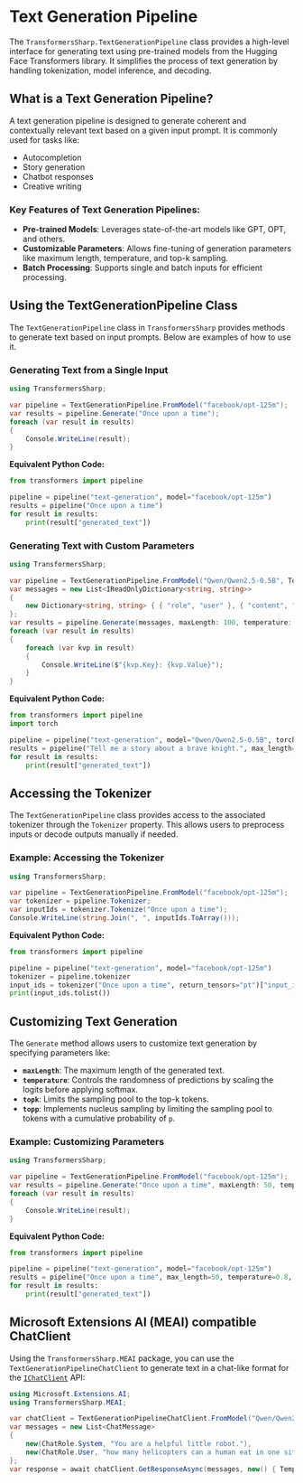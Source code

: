 # Text Generation Pipeline

The `TransformersSharp.TextGenerationPipeline` class provides a high-level interface for generating text using pre-trained models from the Hugging Face Transformers library. It simplifies the process of text generation by handling tokenization, model inference, and decoding.

## What is a Text Generation Pipeline?

A text generation pipeline is designed to generate coherent and contextually relevant text based on a given input prompt. It is commonly used for tasks like:

- Autocompletion
- Story generation
- Chatbot responses
- Creative writing

### Key Features of Text Generation Pipelines:

- **Pre-trained Models**: Leverages state-of-the-art models like GPT, OPT, and others.
- **Customizable Parameters**: Allows fine-tuning of generation parameters like maximum length, temperature, and top-k sampling.
- **Batch Processing**: Supports single and batch inputs for efficient processing.

## Using the TextGenerationPipeline Class

The `TextGenerationPipeline` class in `TransformersSharp` provides methods to generate text based on input prompts. Below are examples of how to use it.

### Generating Text from a Single Input

```csharp
using TransformersSharp;

var pipeline = TextGenerationPipeline.FromModel("facebook/opt-125m");
var results = pipeline.Generate("Once upon a time");
foreach (var result in results)
{
    Console.WriteLine(result);
}
```

**Equivalent Python Code:**

```python
from transformers import pipeline

pipeline = pipeline("text-generation", model="facebook/opt-125m")
results = pipeline("Once upon a time")
for result in results:
    print(result["generated_text"])
```

### Generating Text with Custom Parameters

```csharp
using TransformersSharp;

var pipeline = TextGenerationPipeline.FromModel("Qwen/Qwen2.5-0.5B", TorchDtype.BFloat16);
var messages = new List<IReadOnlyDictionary<string, string>>
{
    new Dictionary<string, string> { { "role", "user" }, { "content", "Tell me a story about a brave knight." } }
};
var results = pipeline.Generate(messages, maxLength: 100, temperature: 0.7);
foreach (var result in results)
{
    foreach (var kvp in result)
    {
        Console.WriteLine($"{kvp.Key}: {kvp.Value}");
    }
}
```

**Equivalent Python Code:**

```python
from transformers import pipeline
import torch

pipeline = pipeline("text-generation", model="Qwen/Qwen2.5-0.5B", torch_dtype=torch.bfloat16)
results = pipeline("Tell me a story about a brave knight.", max_length=100, temperature=0.7)
for result in results:
    print(result["generated_text"])
```

## Accessing the Tokenizer

The `TextGenerationPipeline` class provides access to the associated tokenizer through the `Tokenizer` property. This allows users to preprocess inputs or decode outputs manually if needed.

### Example: Accessing the Tokenizer

```csharp
using TransformersSharp;

var pipeline = TextGenerationPipeline.FromModel("facebook/opt-125m");
var tokenizer = pipeline.Tokenizer;
var inputIds = tokenizer.Tokenize("Once upon a time");
Console.WriteLine(string.Join(", ", inputIds.ToArray()));
```

**Equivalent Python Code:**

```python
from transformers import pipeline

pipeline = pipeline("text-generation", model="facebook/opt-125m")
tokenizer = pipeline.tokenizer
input_ids = tokenizer("Once upon a time", return_tensors="pt")["input_ids"]
print(input_ids.tolist())
```

## Customizing Text Generation

The `Generate` method allows users to customize text generation by specifying parameters like:

- **`maxLength`**: The maximum length of the generated text.
- **`temperature`**: Controls the randomness of predictions by scaling the logits before applying softmax.
- **`topk`**: Limits the sampling pool to the top-k tokens.
- **`topp`**: Implements nucleus sampling by limiting the sampling pool to tokens with a cumulative probability of `p`.

### Example: Customizing Parameters

```csharp
using TransformersSharp;

var pipeline = TextGenerationPipeline.FromModel("facebook/opt-125m");
var results = pipeline.Generate("Once upon a time", maxLength: 50, temperature: 0.8, topk: 40);
foreach (var result in results)
{
    Console.WriteLine(result);
}
```

**Equivalent Python Code:**

```python
from transformers import pipeline

pipeline = pipeline("text-generation", model="facebook/opt-125m")
results = pipeline("Once upon a time", max_length=50, temperature=0.8, top_k=40)
for result in results:
    print(result["generated_text"])
```

## Microsoft Extensions AI (MEAI) compatible ChatClient

Using the `TransformersSharp.MEAI` package, you can use the `TextGenerationPipelineChatClient` to generate text in a chat-like format for the [`IChatClient`](https://learn.microsoft.com/dotnet/api/microsoft.extensions.ai.ichatclient?view=net-9.0-pp) API:

```csharp
using Microsoft.Extensions.AI;
using TransformersSharp.MEAI;

var chatClient = TextGenerationPipelineChatClient.FromModel("Qwen/Qwen2.5-0.5B", TorchDtype.BFloat16);
var messages = new List<ChatMessage>
{
    new(ChatRole.System, "You are a helpful little robot."),
    new(ChatRole.User, "how many helicopters can a human eat in one sitting?!")
};
var response = await chatClient.GetResponseAsync(messages, new() { Temperature = 0.7f });
```